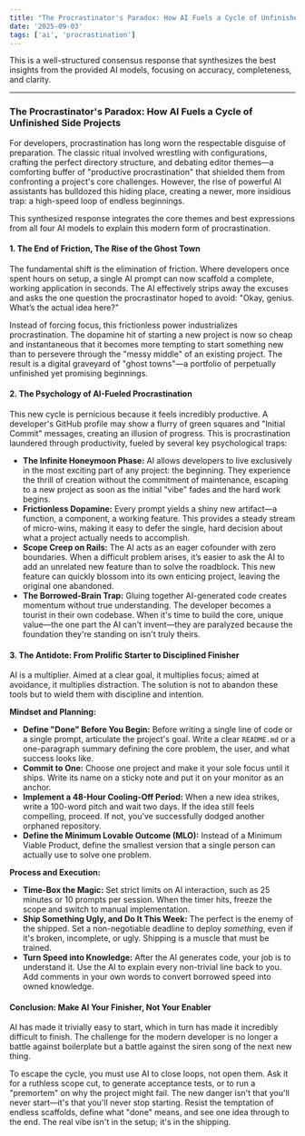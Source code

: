 ```yaml
---
title: "The Procrastinator's Paradox: How AI Fuels a Cycle of Unfinished Side Projects"
date: '2025-09-03'
tags: ['ai', 'procrastination']
---
```


This is a well-structured consensus response that synthesizes the best insights from the provided AI models, focusing on accuracy, completeness, and clarity.

***

### The Procrastinator's Paradox: How AI Fuels a Cycle of Unfinished Side Projects

For developers, procrastination has long worn the respectable disguise of preparation. The classic ritual involved wrestling with configurations, crafting the perfect directory structure, and debating editor themes—a comforting buffer of "productive procrastination" that shielded them from confronting a project's core challenges. However, the rise of powerful AI assistants has bulldozed this hiding place, creating a newer, more insidious trap: a high-speed loop of endless beginnings.

This synthesized response integrates the core themes and best expressions from all four AI models to explain this modern form of procrastination.

#### 1. The End of Friction, The Rise of the Ghost Town

The fundamental shift is the elimination of friction. Where developers once spent hours on setup, a single AI prompt can now scaffold a complete, working application in seconds. The AI effectively strips away the excuses and asks the one question the procrastinator hoped to avoid: "Okay, genius. What’s the actual idea here?"

Instead of forcing focus, this frictionless power industrializes procrastination. The dopamine hit of starting a new project is now so cheap and instantaneous that it becomes more tempting to start something new than to persevere through the "messy middle" of an existing project. The result is a digital graveyard of "ghost towns"—a portfolio of perpetually unfinished yet promising beginnings.

#### 2. The Psychology of AI-Fueled Procrastination

This new cycle is pernicious because it feels incredibly productive. A developer's GitHub profile may show a flurry of green squares and "Initial Commit" messages, creating an illusion of progress. This is procrastination laundered through productivity, fueled by several key psychological traps:

*   **The Infinite Honeymoon Phase:** AI allows developers to live exclusively in the most exciting part of any project: the beginning. They experience the thrill of creation without the commitment of maintenance, escaping to a new project as soon as the initial "vibe" fades and the hard work begins.
*   **Frictionless Dopamine:** Every prompt yields a shiny new artifact—a function, a component, a working feature. This provides a steady stream of micro-wins, making it easy to defer the single, hard decision about what a project actually needs to accomplish.
*   **Scope Creep on Rails:** The AI acts as an eager cofounder with zero boundaries. When a difficult problem arises, it’s easier to ask the AI to add an unrelated new feature than to solve the roadblock. This new feature can quickly blossom into its own enticing project, leaving the original one abandoned.
*   **The Borrowed-Brain Trap:** Gluing together AI-generated code creates momentum without true understanding. The developer becomes a tourist in their own codebase. When it's time to build the core, unique value—the one part the AI can't invent—they are paralyzed because the foundation they're standing on isn't truly theirs.

#### 3. The Antidote: From Prolific Starter to Disciplined Finisher

AI is a multiplier. Aimed at a clear goal, it multiplies focus; aimed at avoidance, it multiplies distraction. The solution is not to abandon these tools but to wield them with discipline and intention.

**Mindset and Planning:**
*   **Define "Done" Before You Begin:** Before writing a single line of code or a single prompt, articulate the project's goal. Write a clear `README.md` or a one-paragraph summary defining the core problem, the user, and what success looks like.
*   **Commit to One:** Choose one project and make it your sole focus until it ships. Write its name on a sticky note and put it on your monitor as an anchor.
*   **Implement a 48-Hour Cooling-Off Period:** When a new idea strikes, write a 100-word pitch and wait two days. If the idea still feels compelling, proceed. If not, you’ve successfully dodged another orphaned repository.
*   **Define the Minimum Lovable Outcome (MLO):** Instead of a Minimum Viable Product, define the smallest version that a single person can actually use to solve one problem.

**Process and Execution:**
*   **Time-Box the Magic:** Set strict limits on AI interaction, such as 25 minutes or 10 prompts per session. When the timer hits, freeze the scope and switch to manual implementation.
*   **Ship Something Ugly, and Do It This Week:** The perfect is the enemy of the shipped. Set a non-negotiable deadline to deploy *something*, even if it's broken, incomplete, or ugly. Shipping is a muscle that must be trained.
*   **Turn Speed into Knowledge:** After the AI generates code, your job is to understand it. Use the AI to explain every non-trivial line back to you. Add comments in your own words to convert borrowed speed into owned knowledge.

#### Conclusion: Make AI Your Finisher, Not Your Enabler

AI has made it trivially easy to start, which in turn has made it incredibly difficult to finish. The challenge for the modern developer is no longer a battle against boilerplate but a battle against the siren song of the next new thing.

To escape the cycle, you must use AI to close loops, not open them. Ask it for a ruthless scope cut, to generate acceptance tests, or to run a "premortem" on why the project might fail. The new danger isn't that you'll never start—it's that you'll never stop starting. Resist the temptation of endless scaffolds, define what "done" means, and see one idea through to the end. The real vibe isn't in the setup; it's in the shipping.
